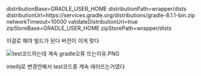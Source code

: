 distributionBase=GRADLE_USER_HOME
distributionPath=wrapper/dists
distributionUrl=https\://services.gradle.org/distributions/gradle-8.1.1-bin.zip
networkTimeout=10000
validateDistributionUrl=true
zipStoreBase=GRADLE_USER_HOME
zipStorePath=wrapper/dists


이걸로 해야 빌드가 된다 버전이 이게 맞다

![test코드하는데 계속 gradle오류 뜨는이유.PNG](..%2F..%2FUsers%2F%EC%B5%9C%EC%B9%98%EC%96%B8%2FOneDrive%2F%EC%82%AC%EC%A7%84%2F%EC%8A%A4%ED%81%AC%EB%A6%B0%EC%83%B7%2Ftest%EC%BD%94%EB%93%9C%ED%95%98%EB%8A%94%EB%8D%B0%20%EA%B3%84%EC%86%8D%20gradle%EC%98%A4%EB%A5%98%20%EB%9C%A8%EB%8A%94%EC%9D%B4%EC%9C%A0.PNG)

intellij로 변경안해서 test코드중 계속 에러뜨는거였다